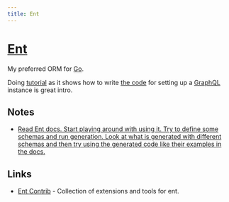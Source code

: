 ```yaml
---
title: Ent
---
```


# [Ent](https://github.com/ent/ent)

My preferred ORM for [Go](../go.md).

Doing [tutorial](https://entgo.io/docs/tutorial-setup) as it shows how to write [the code](https://github.com/a8m/ent-graphql-example) for setting up a [GraphQL](../../../networking/graphql/graphql.md) instance is great intro.

## Notes

- [Read Ent docs. Start playing around with using it. Try to define some schemas and run generation. Look at what is generated with different schemas and then try using the generated code like their examples in the docs.](https://www.reddit.com/r/golang/comments/zpau6s/ent_learning_resources/)

## Links

- [Ent Contrib](https://github.com/ent/contrib) - Collection of extensions and tools for ent.
